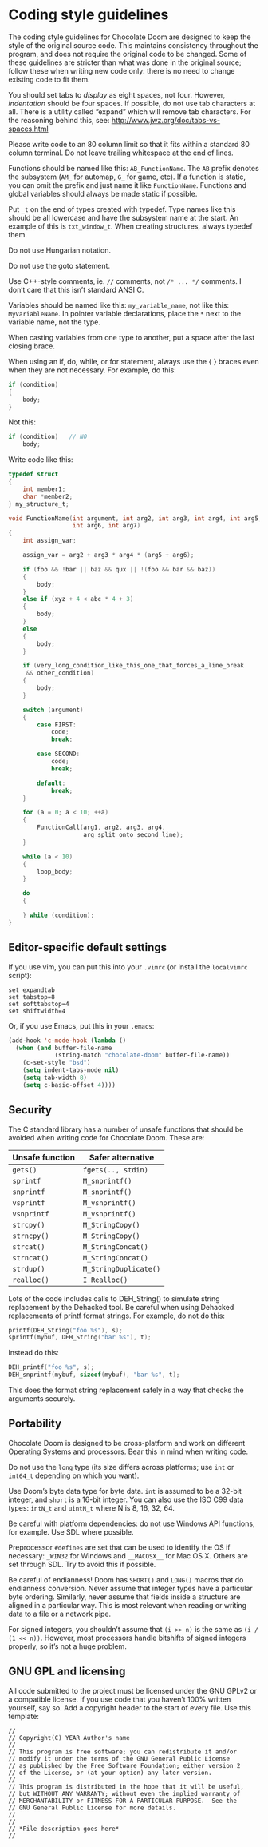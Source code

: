 # Coding style guidelines

The coding style guidelines for Chocolate Doom are designed to keep the
style of the original source code.  This maintains consistency throughout
the program, and does not require the original code to be changed. Some
of these guidelines are stricter than what was done in the original
source; follow these when writing new code only: there is no need to
change existing code to fit them.

You should set tabs to *display* as eight spaces, not four.  However,
*indentation* should be four spaces.  If possible, do not use tab
characters at all.  There is a utility called “expand” which will remove
tab characters.  For the reasoning behind this, see:
http://www.jwz.org/doc/tabs-vs-spaces.html

Please write code to an 80 column limit so that it fits within a standard
80 column terminal. Do not leave trailing whitespace at the end of lines.

Functions should be named like this: `AB_FunctionName`.  The `AB` prefix
denotes the subsystem (`AM_` for automap, `G_` for game, etc).  If a
function is static, you can omit the prefix and just name it like
`FunctionName`.  Functions and global variables should always be made
static if possible.

Put `_t` on the end of types created with typedef.  Type names like this
should be all lowercase and have the subsystem name at the start. An
example of this is `txt_window_t`.  When creating structures, always
typedef them.

Do not use Hungarian notation.

Do not use the goto statement.

Use C++-style comments, ie. `//` comments, not `/* ... */` comments.
I don’t care that this isn’t standard ANSI C.

Variables should be named like this: `my_variable_name`, not like this:
`MyVariableName`.  In pointer variable declarations, place the `*` next
to the variable name, not the type.

When casting variables from one type to another, put a space after the
last closing brace.

When using an if, do, while, or for statement, always use the { } braces
even when they are not necessary.  For example, do this:

```c
if (condition)
{
    body;
}
```

Not this:

```c
if (condition)   // NO
    body;
```

Write code like this:

```c
typedef struct
{
    int member1;
    char *member2;
} my_structure_t;

void FunctionName(int argument, int arg2, int arg3, int arg4, int arg5,
                  int arg6, int arg7)
{
    int assign_var;

    assign_var = arg2 + arg3 * arg4 * (arg5 + arg6);

    if (foo && !bar || baz && qux || !(foo && bar && baz))
    {
        body;
    }
    else if (xyz + 4 < abc * 4 + 3)
    {
        body;
    }
    else
    {
        body;
    }

    if (very_long_condition_like_this_one_that_forces_a_line_break
     && other_condition)
    {
        body;
    }

    switch (argument)
    {
        case FIRST:
            code;
            break;

        case SECOND:
            code;
            break;

        default:
            break;
    }

    for (a = 0; a < 10; ++a)
    {
        FunctionCall(arg1, arg2, arg3, arg4,
                     arg_split_onto_second_line);
    }

    while (a < 10)
    {
        loop_body;
    }

    do
    {

    } while (condition);
}
```

## Editor-specific default settings

If you use vim, you can put this into your `.vimrc` (or install the
`localvimrc` script):

```
set expandtab
set tabstop=8
set softtabstop=4
set shiftwidth=4
```

Or, if you use Emacs, put this in your `.emacs`:

```lisp
(add-hook 'c-mode-hook (lambda ()
  (when (and buffer-file-name
             (string-match "chocolate-doom" buffer-file-name))
    (c-set-style "bsd")
    (setq indent-tabs-mode nil)
    (setq tab-width 8)
    (setq c-basic-offset 4))))
```

## Security

The C standard library has a number of unsafe functions that should be
avoided when writing code for Chocolate Doom. These are:

Unsafe function   |   Safer alternative
------------------|------------------------
`gets()`          |  `fgets(.., stdin)`
`sprintf`         |  `M_snprintf()`
`snprintf`        |  `M_snprintf()`
`vsprintf`        |  `M_vsnprintf()`
`vsnprintf`       |  `M_vsnprintf()`
`strcpy()`        |  `M_StringCopy()`
`strncpy()`       |  `M_StringCopy()`
`strcat()`        |  `M_StringConcat()`
`strncat()`       |  `M_StringConcat()`
`strdup()`        |  `M_StringDuplicate()`
`realloc()`       |  `I_Realloc()`

Lots of the code includes calls to DEH_String() to simulate string
replacement by the Dehacked tool. Be careful when using Dehacked
replacements of printf format strings. For example, do not do this:

```c
printf(DEH_String("foo %s"), s);
sprintf(mybuf, DEH_String("bar %s"), t);
```

Instead do this:

```c
DEH_printf("foo %s", s);
DEH_snprintf(mybuf, sizeof(mybuf), "bar %s", t);
```

This does the format string replacement safely in a way that checks
the arguments securely.

## Portability

Chocolate Doom is designed to be cross-platform and work on different
Operating Systems and processors.  Bear this in mind when writing code.

Do not use the `long` type (its size differs across platforms; use
`int` or `int64_t` depending on which you want).

Use Doom’s byte data type for byte data. `int` is assumed to be a
32-bit integer, and `short` is a 16-bit integer. You can also use the
ISO C99 data types: `intN_t` and `uintN_t` where N is 8, 16, 32, 64.

Be careful with platform dependencies: do not use Windows API
functions, for example.  Use SDL where possible.

Preprocessor `#defines` are set that can be used to identify the OS
if necessary: `_WIN32` for Windows and `__MACOSX__` for Mac OS X. Others
are set through SDL.  Try to avoid this if possible.

Be careful of endianness!  Doom has `SHORT()` and `LONG()` macros that
do endianness conversion.  Never assume that integer types have a
particular byte ordering.  Similarly, never assume that fields
inside a structure are aligned in a particular way.  This is most
relevant when reading or writing data to a file or a network pipe.

For signed integers, you shouldn’t assume that `(i >> n)` is the same as
`(i / (1 << n))`.  However, most processors handle bitshifts of signed
integers properly, so it’s not a huge problem.

## GNU GPL and licensing

All code submitted to the project must be licensed under the GNU GPLv2 or a
compatible license.  If you use code that you haven’t 100% written
yourself, say so. Add a copyright header to the start of every file.  Use
this template:

```
//
// Copyright(C) YEAR Author's name
//
// This program is free software; you can redistribute it and/or
// modify it under the terms of the GNU General Public License
// as published by the Free Software Foundation; either version 2
// of the License, or (at your option) any later version.
//
// This program is distributed in the hope that it will be useful,
// but WITHOUT ANY WARRANTY; without even the implied warranty of
// MERCHANTABILITY or FITNESS FOR A PARTICULAR PURPOSE.  See the
// GNU General Public License for more details.
//
//
// *File description goes here*
//
```
